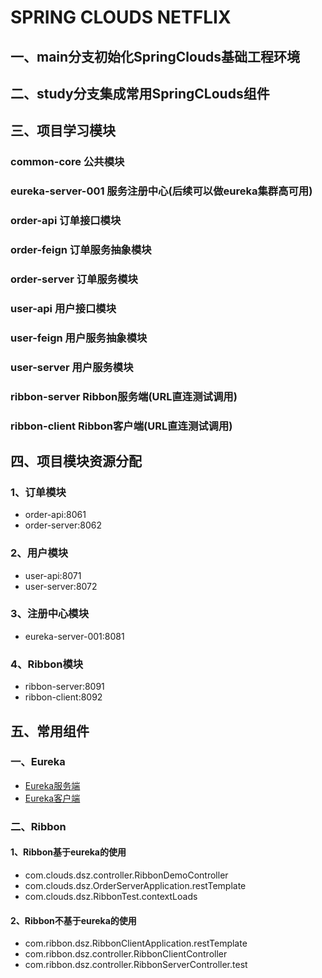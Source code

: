 # SPRING CLOUDS NETFLIX

## 一、main分支初始化SpringClouds基础工程环境

## 二、study分支集成常用SpringCLouds组件

## 三、项目学习模块
### common-core               公共模块
### eureka-server-001         服务注册中心(后续可以做eureka集群高可用)
### order-api                 订单接口模块
### order-feign               订单服务抽象模块
### order-server              订单服务模块
### user-api                  用户接口模块
### user-feign                用户服务抽象模块
### user-server               用户服务模块
### ribbon-server             Ribbon服务端(URL直连测试调用)
### ribbon-client             Ribbon客户端(URL直连测试调用)


## 四、项目模块资源分配
### 1、订单模块
* order-api:8061
* order-server:8062
### 2、用户模块
* user-api:8071
* user-server:8072
### 3、注册中心模块
* eureka-server-001:8081
### 4、Ribbon模块
* ribbon-server:8091
* ribbon-client:8092


## 五、常用组件
### 一、Eureka
* [Eureka服务端](https://docs.spring.io/spring-cloud-netflix/docs/current/reference/html/#spring-cloud-eureka-server)
* [Eureka客户端](https://docs.spring.io/spring-cloud-netflix/docs/current/reference/html/#service-discovery-eureka-clients)

### 二、Ribbon

#### 1、Ribbon基于eureka的使用
* com.clouds.dsz.controller.RibbonDemoController
* com.clouds.dsz.OrderServerApplication.restTemplate
* com.clouds.dsz.RibbonTest.contextLoads

#### 2、Ribbon不基于eureka的使用
* com.ribbon.dsz.RibbonClientApplication.restTemplate
* com.ribbon.dsz.controller.RibbonClientController
* com.ribbon.dsz.controller.RibbonServerController.test